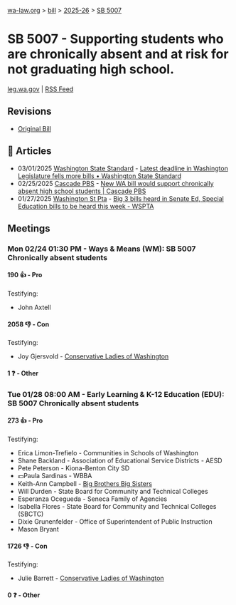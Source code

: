 [wa-law.org](/) > [bill](/bill/) > [2025-26](/bill/2025-26/) > [SB 5007](/bill/2025-26/sb/5007/)

# SB 5007 - Supporting students who are chronically absent and at risk for not graduating high school.
[leg.wa.gov](https://app.leg.wa.gov/billsummary?BillNumber=5007&Year=2025&Initiative=false) | [RSS Feed](./rss.xml)

## Revisions
* [Original Bill](1/)

## 📰 Articles
* 03/01/2025 [Washington State Standard](/org/washington_state_standard/) - [Latest deadline in Washington Legislature fells more bills • Washington State Standard](https://washingtonstatestandard.com/2025/03/01/latest-deadline-in-washington-legislature-fells-more-bills/#:~:text=Senate%20Bill%205007)
* 02/25/2025 [Cascade PBS](/org/cascade_pbs/) - [New WA bill would support chronically absent high school students | Cascade PBS](https://crosscut.com/politics/2025/02/new-wa-bill-would-support-chronically-absent-high-school-students#:~:text=Senate%20Bill%205007)
* 01/27/2025 [Washington St Pta](/org/washington_st_pta/) - [Big 3 bills heard in Senate Ed, Special Education bills to be heard this week - WSPTA](https://www.wastatepta.org/2025session-week3/#:~:text=SB%205007)

## Meetings
### Mon 02/24 01:30 PM - Ways & Means (WM): SB 5007 Chronically absent students
#### 190 👍 - Pro
Testifying:
* John Axtell

#### 2058 👎 - Con
Testifying:
* Joy Gjersvold - [Conservative Ladies of Washington](/org/conservative_ladies_of_washington/)

#### 1 ❓ - Other

### Tue 01/28 08:00 AM - Early Learning & K-12 Education (EDU): SB 5007 Chronically absent students
#### 273 👍 - Pro
Testifying:
* Erica Limon-Trefielo - Communities in Schools of Washington
* Shane Backland - Association of Educational Service Districts -  AESD
* Pete Peterson - Kiona-Benton City SD
* 💵Paula Sardinas - WBBA
* Keith-Ann Campbell - [Big Brothers Big Sisters](/org/big_brothers_big_sisters/)
* Will Durden - State Board for Community and Technical Colleges
* Esperanza Ocegueda - Seneca Family of Agencies
* Isabella Flores - State Board for Community and Technical Colleges (SBCTC)
* Dixie Grunenfelder - Office of Superintendent of Public Instruction
* Mason Bryant

#### 1726 👎 - Con
Testifying:
* Julie Barrett - [Conservative Ladies of Washington](/org/conservative_ladies_of_washington/)

#### 0 ❓ - Other
